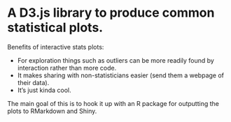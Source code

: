 # A D3.js library to produce common statistical plots. 

Benefits of interactive stats plots: 
- For exploration things such as outliers can be more readily found by interaction rather than more code. 
- It makes sharing with non-statisticians easier (send them a webpage of their data). 
- It’s just kinda cool. 

The main goal of this is to hook it up with an R package for outputting the plots to RMarkdown and Shiny. 